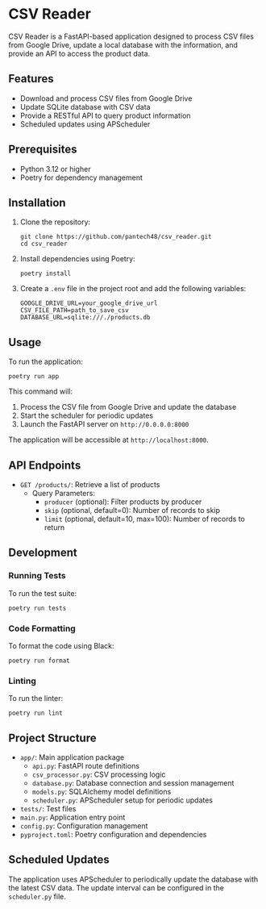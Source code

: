 # CSV Reader

CSV Reader is a FastAPI-based application designed to process CSV files from Google Drive, update a local database with the information, and provide an API to access the product data.

## Features

- Download and process CSV files from Google Drive
- Update SQLite database with CSV data
- Provide a RESTful API to query product information
- Scheduled updates using APScheduler

## Prerequisites

- Python 3.12 or higher
- Poetry for dependency management

## Installation

1. Clone the repository:
   ```
   git clone https://github.com/pantech48/csv_reader.git
   cd csv_reader
   ```

2. Install dependencies using Poetry:
   ```
   poetry install
   ```

3. Create a `.env` file in the project root and add the following variables:
   ```
   GOOGLE_DRIVE_URL=your_google_drive_url
   CSV_FILE_PATH=path_to_save_csv
   DATABASE_URL=sqlite:///./products.db
   ```

## Usage

To run the application:

```
poetry run app
```

This command will:
1. Process the CSV file from Google Drive and update the database
2. Start the scheduler for periodic updates
3. Launch the FastAPI server on `http://0.0.0.0:8000`

The application will be accessible at `http://localhost:8000`.

## API Endpoints

- `GET /products/`: Retrieve a list of products
  - Query Parameters:
    - `producer` (optional): Filter products by producer
    - `skip` (optional, default=0): Number of records to skip
    - `limit` (optional, default=10, max=100): Number of records to return

## Development

### Running Tests

To run the test suite:

```
poetry run tests
```

### Code Formatting

To format the code using Black:

```
poetry run format
```

### Linting

To run the linter:

```
poetry run lint
```

## Project Structure

- `app/`: Main application package
  - `api.py`: FastAPI route definitions
  - `csv_processor.py`: CSV processing logic
  - `database.py`: Database connection and session management
  - `models.py`: SQLAlchemy model definitions
  - `scheduler.py`: APScheduler setup for periodic updates
- `tests/`: Test files
- `main.py`: Application entry point
- `config.py`: Configuration management
- `pyproject.toml`: Poetry configuration and dependencies

## Scheduled Updates

The application uses APScheduler to periodically update the database with the latest CSV data. The update interval can be configured in the `scheduler.py` file.
